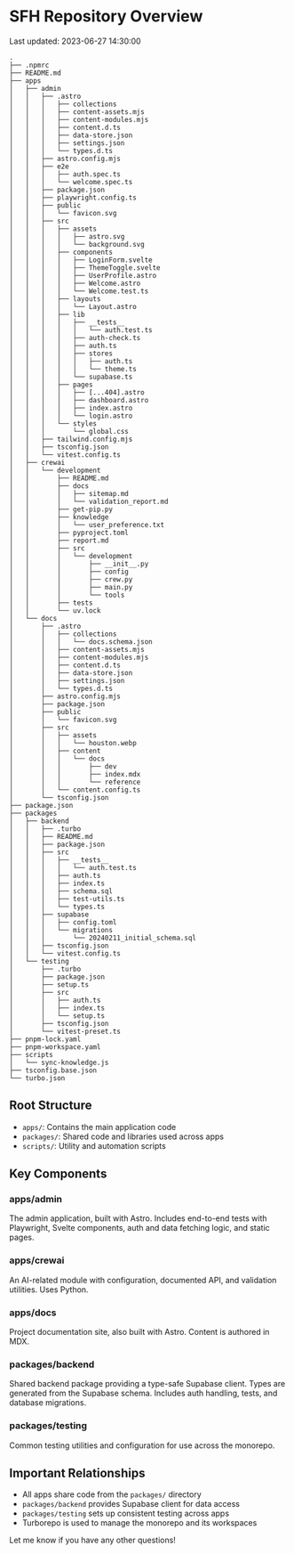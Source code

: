# SFH Repository Overview

Last updated: 2023-06-27 14:30:00

```
.
├── .npmrc
├── README.md
├── apps
│   ├── admin
│   │   ├── .astro
│   │   │   ├── collections
│   │   │   ├── content-assets.mjs
│   │   │   ├── content-modules.mjs
│   │   │   ├── content.d.ts
│   │   │   ├── data-store.json
│   │   │   ├── settings.json
│   │   │   └── types.d.ts
│   │   ├── astro.config.mjs
│   │   ├── e2e
│   │   │   ├── auth.spec.ts
│   │   │   └── welcome.spec.ts
│   │   ├── package.json
│   │   ├── playwright.config.ts
│   │   ├── public
│   │   │   └── favicon.svg
│   │   ├── src
│   │   │   ├── assets
│   │   │   │   ├── astro.svg
│   │   │   │   └── background.svg
│   │   │   ├── components
│   │   │   │   ├── LoginForm.svelte
│   │   │   │   ├── ThemeToggle.svelte
│   │   │   │   ├── UserProfile.astro
│   │   │   │   ├── Welcome.astro
│   │   │   │   └── Welcome.test.ts
│   │   │   ├── layouts
│   │   │   │   └── Layout.astro
│   │   │   ├── lib
│   │   │   │   ├── __tests__
│   │   │   │   │   └── auth.test.ts
│   │   │   │   ├── auth-check.ts
│   │   │   │   ├── auth.ts
│   │   │   │   ├── stores
│   │   │   │   │   ├── auth.ts
│   │   │   │   │   └── theme.ts
│   │   │   │   └── supabase.ts
│   │   │   ├── pages
│   │   │   │   ├── [...404].astro
│   │   │   │   ├── dashboard.astro 
│   │   │   │   ├── index.astro
│   │   │   │   └── login.astro
│   │   │   └── styles
│   │   │       └── global.css
│   │   ├── tailwind.config.mjs
│   │   ├── tsconfig.json
│   │   └── vitest.config.ts
│   ├── crewai
│   │   └── development
│   │       ├── README.md
│   │       ├── docs
│   │       │   ├── sitemap.md
│   │       │   └── validation_report.md
│   │       ├── get-pip.py
│   │       ├── knowledge
│   │       │   └── user_preference.txt
│   │       ├── pyproject.toml
│   │       ├── report.md
│   │       ├── src
│   │       │   └── development
│   │       │       ├── __init__.py
│   │       │       ├── config
│   │       │       ├── crew.py
│   │       │       ├── main.py
│   │       │       └── tools
│   │       ├── tests
│   │       └── uv.lock
│   └── docs
│       ├── .astro
│       │   ├── collections
│       │   │   └── docs.schema.json
│       │   ├── content-assets.mjs
│       │   ├── content-modules.mjs
│       │   ├── content.d.ts
│       │   ├── data-store.json
│       │   ├── settings.json
│       │   └── types.d.ts
│       ├── astro.config.mjs
│       ├── package.json
│       ├── public
│       │   └── favicon.svg
│       ├── src
│       │   ├── assets
│       │   │   └── houston.webp
│       │   ├── content
│       │   │   └── docs
│       │   │       ├── dev
│       │   │       ├── index.mdx
│       │   │       └── reference
│       │   └── content.config.ts
│       └── tsconfig.json
├── package.json
├── packages
│   ├── backend
│   │   ├── .turbo
│   │   ├── README.md
│   │   ├── package.json
│   │   ├── src
│   │   │   ├── __tests__
│   │   │   │   └── auth.test.ts
│   │   │   ├── auth.ts
│   │   │   ├── index.ts
│   │   │   ├── schema.sql
│   │   │   ├── test-utils.ts
│   │   │   └── types.ts
│   │   ├── supabase
│   │   │   ├── config.toml
│   │   │   └── migrations
│   │   │       └── 20240211_initial_schema.sql
│   │   ├── tsconfig.json
│   │   └── vitest.config.ts
│   └── testing
│       ├── .turbo
│       ├── package.json
│       ├── setup.ts
│       ├── src
│       │   ├── auth.ts
│       │   ├── index.ts
│       │   └── setup.ts
│       ├── tsconfig.json
│       └── vitest-preset.ts
├── pnpm-lock.yaml
├── pnpm-workspace.yaml
├── scripts
│   └── sync-knowledge.js
├── tsconfig.base.json
└── turbo.json
```

## Root Structure

- `apps/`: Contains the main application code
- `packages/`: Shared code and libraries used across apps
- `scripts/`: Utility and automation scripts

## Key Components

### apps/admin

The admin application, built with Astro. Includes end-to-end tests with Playwright, Svelte components, auth and data fetching logic, and static pages.

### apps/crewai

An AI-related module with configuration, documented API, and validation utilities. Uses Python.

### apps/docs 

Project documentation site, also built with Astro. Content is authored in MDX.

### packages/backend

Shared backend package providing a type-safe Supabase client. Types are generated from the Supabase schema. Includes auth handling, tests, and database migrations.

### packages/testing  

Common testing utilities and configuration for use across the monorepo.

## Important Relationships

- All apps share code from the `packages/` directory
- `packages/backend` provides Supabase client for data access
- `packages/testing` sets up consistent testing across apps
- Turborepo is used to manage the monorepo and its workspaces

Let me know if you have any other questions!